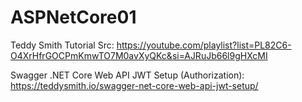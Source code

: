 # ASPNetCore01
Teddy Smith Tutorial
Src: https://youtube.com/playlist?list=PL82C6-O4XrHfrGOCPmKmwTO7M0avXyQKc&si=AJRuJb66l9gHXcMI

Swagger .NET Core Web API JWT Setup (Authorization): https://teddysmith.io/swagger-net-core-web-api-jwt-setup/
